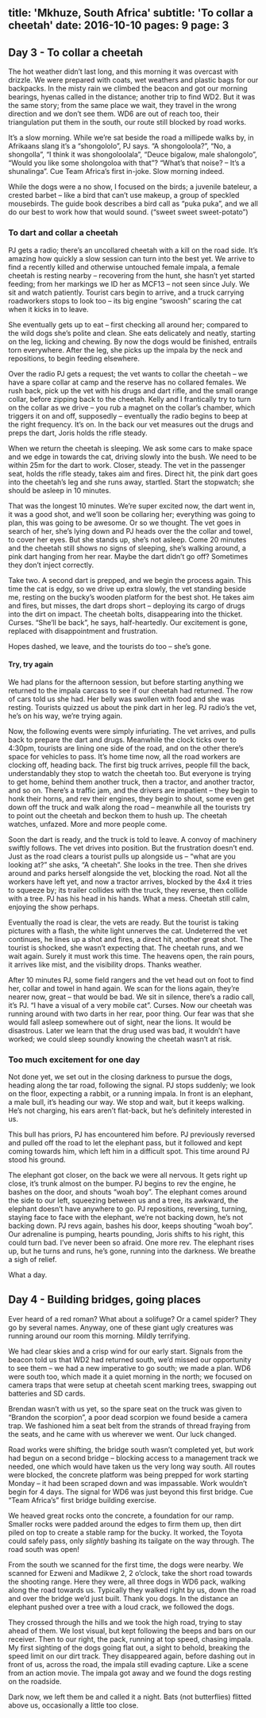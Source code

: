 title: 'Mkhuze, South Africa'
subtitle: 'To collar a cheetah'
date: 2016-10-10
pages: 9
page: 3
---

## Day 3 - To collar a cheetah

The hot weather didn’t last long, and this morning it was overcast with drizzle. We were prepared with coats, wet weathers and plastic bags for our backpacks. In the misty rain we climbed the beacon and got our morning bearings, hyenas called in the distance; another trip to find WD2. But it was the same story; from the same place we wait, they travel in the wrong direction and we don’t see them. WD6 are out of reach too, their triangulation put them in the south, our route still blocked by road works.

It’s a slow morning. While we’re sat beside the road a millipede walks by, in Afrikaans slang it’s a “shongololo”, PJ says. “A shongoloola?”, “No, a shongolla”, “I think it was shongoloolala”, “Deuce bigalow, male shalongolo”, “Would you like some sholongoloa with that”? “What’s that noise? – It’s a shunalinga”. Cue Team Africa’s first in-joke. Slow morning indeed.

While the dogs were a no show, I focused on the birds; a juvenile bateleur, a crested barbet – like a bird that can’t use makeup, a group of speckled mousebirds. The guide book describes a bird call as “puka puka”, and we all do our best to work how that would sound. (“sweet sweet sweet-potato”)

### To dart and collar a cheetah

PJ gets a radio; there’s an uncollared cheetah with a kill on the road side. It’s amazing how quickly a slow session can turn into the best yet. We arrive to find a recently killed and otherwise untouched female impala, a female cheetah is resting nearby – recovering from the hunt, she hasn’t yet started feeding; from her markings we ID her as MCF13 – not seen since July. We sit and watch patiently. Tourist cars begin to arrive, and a truck carrying roadworkers stops to look too – its big engine “swoosh” scaring the cat when it kicks in to leave.

She eventually gets up to eat – first checking all around her; compared to the wild dogs she’s polite and clean. She eats delicately and neatly, starting on the leg, licking and chewing. By now the dogs would be finished, entrails torn everywhere. After the leg, she picks up the impala by the neck and repositions, to begin feeding elsewhere.

Over the radio PJ gets a request; the vet wants to collar the cheetah – we have a spare collar at camp and the reserve has no collared females. We rush back, pick up the vet with his drugs and dart rifle, and the small orange collar, before zipping back to the cheetah. Kelly and I frantically try to turn on the collar as we drive – you rub a magnet on the collar’s chamber, which triggers it on and off, supposedly – eventually the radio begins to beep at the right frequency. It’s on. In the back our vet measures out the drugs and preps the dart, Joris holds the rifle steady.

When we return the cheetah is sleeping. We ask some cars to make space and we edge in towards the cat, driving slowly into the bush. We need to be within 25m for the dart to work. Closer, steady. The vet in the passenger seat, holds the rifle steady, takes aim and fires. Direct hit, the pink dart goes into the cheetah’s leg and she runs away, startled. Start the stopwatch; she should be asleep in 10 minutes.

That was the longest 10 minutes. We’re super excited now, the dart went in, it was a good shot, and we’ll soon be collaring her; everything was going to plan, this was going to be awesome. Or so we thought. The vet goes in search of her, she’s lying down and PJ heads over the the collar and towel, to cover her eyes. But she stands up, she’s not asleep. Come 20 minutes and the cheetah still shows no signs of sleeping, she’s walking around, a pink dart hanging from her rear. Maybe the dart didn’t go off? Sometimes they don’t inject correctly.

Take two. A second dart is prepped, and we begin the process again. This time the cat is edgy, so we drive up extra slowly, the vet standing beside me, resting on the bucky’s wooden platform for the best shot. He takes aim and fires, but misses, the dart drops short – deploying its cargo of drugs into the dirt on impact. The cheetah bolts, disappearing into the thicket. Curses. “She’ll be back”, he says, half-heartedly. Our excitement is gone, replaced with disappointment and frustration.

Hopes dashed, we leave, and the tourists do too – she’s gone.

#### Try, try again

We had plans for the afternoon session, but before starting anything we returned to the impala carcass to see if our cheetah had returned. The row of cars told us she had. Her belly was swollen with food and she was resting. Tourists quizzed us about the pink dart in her leg. PJ radio’s the vet, he’s on his way, we’re trying again.

Now, the following events were simply infuriating. The vet arrives, and pulls back to prepare the dart and drugs. Meanwhile the clock ticks over to 4:30pm, tourists are lining one side of the road, and on the other there’s space for vehicles to pass. It’s home time now, all the road workers are clocking off, heading back. The first big truck arrives, people fill the back, understandably they stop to watch the cheetah too. But everyone is trying to get home, behind them another truck, then a tractor, and another tractor, and so on. There’s a traffic jam, and the drivers are impatient – they begin to honk their horns, and rev their engines, they begin to shout, some even get down off the truck and walk along the road – meanwhile all the tourists try to point out the cheetah and beckon them to hush up. The cheetah watches, unfazed. More and more people come.

Soon the dart is ready, and the truck is told to leave. A convoy of machinery swiftly follows. The vet drives into position. But the frustration doesn’t end. Just as the road clears a tourist pulls up alongside us – “what are you looking at?” she asks, “A cheetah”. She looks in the tree. Then she drives around and parks herself alongside the vet, blocking the road. Not all the workers have left yet, and now a tractor arrives, blocked by the 4x4 it tries to squeeze by; its trailer collides with the truck, they reverse, then collide with a tree. PJ has his head in his hands. What a mess. Cheetah still calm, enjoying the show perhaps.

Eventually the road is clear, the vets are ready. But the tourist is taking pictures with a flash, the white light unnerves the cat. Undeterred the vet continues, he lines up a shot and fires, a direct hit, another great shot. The tourist is shocked, she wasn’t expecting that. The cheetah runs, and we wait again. Surely it must work this time. The heavens open, the rain pours, it arrives like mist, and the visibility drops. Thanks weather.

After 10 minutes PJ, some field rangers and the vet head out on foot to find her, collar and towel in hand again. We scan for the lions again, they’re nearer now, great – that would be bad. We sit in silence, there’s a radio call, it’s PJ. “I have a visual of a very mobile cat”. Curses. Now our cheetah was running around with two darts in her rear, poor thing. Our fear was that she would fall asleep somewhere out of sight, near the lions. It would be disastrous. Later we learn that the drug used was bad, it wouldn’t have worked; we could sleep soundly knowing the cheetah wasn’t at risk.

### Too much excitement for one day

Not done yet, we set out in the closing darkness to pursue the dogs, heading along the tar road, following the signal. PJ stops suddenly; we look on the floor, expecting a rabbit, or a running impala. In front is an elephant, a male bull, it’s heading our way. We stop and wait, but it keeps walking. He’s not charging, his ears aren’t flat-back, but he’s definitely interested in us.

This bull has priors, PJ has encountered him before. PJ previously reversed and pulled off the road to let the elephant pass, but it followed and kept coming towards him, which left him in a difficult spot. This time around PJ stood his ground.

The elephant got closer, on the back we were all nervous. It gets right up close, it’s trunk almost on the bumper. PJ begins to rev the engine, he bashes on the door, and shouts “woah boy”. The elephant comes around the side to our left, squeezing between us and a tree, its awkward, the elephant doesn’t have anywhere to go. PJ repositions, reversing, turning, staying face to face with the elephant, we’re not backing down, he’s not backing down. PJ revs again, bashes his door, keeps shouting “woah boy”. Our adrenaline is pumping, hearts pounding, Joris shifts to his right, this could turn bad. I’ve never been so afraid. One more rev. The elephant rises up, but he turns and runs, he’s gone, running into the darkness. We breathe a sigh of relief.

What a day.

## Day 4 - Building bridges, going places

Ever heard of a red roman? What about a solifuge? Or a camel spider? They go by several names. Anyway, one of these giant ugly creatures was running around our room this morning. Mildly terrifying.

We had clear skies and a crisp wind for our early start. Signals from the beacon told us that WD2 had returned south, we’d missed our opportunity to see them – we had a new imperative to go south; we made a plan. WD6 were south too, which made it a quiet morning in the north; we focused on camera traps that were setup at cheetah scent marking trees, swapping out batteries and SD cards.

Brendan wasn’t with us yet, so the spare seat on the truck was given to “Brandon the scorpion”, a poor dead scorpion we found beside a camera trap. We fashioned him a seat belt from the strands of thread fraying from the seats, and he came with us wherever we went. Our luck changed.

Road works were shifting, the bridge south wasn’t completed yet, but work had begun on a second bridge – blocking access to a management track we needed, one which would have taken us the very long way south. All routes were blocked, the concrete platform was being prepped for work starting Monday – it had been scraped down and was impassable. Work wouldn’t begin for 4 days. The signal for WD6 was just beyond this first bridge. Cue “Team Africa’s” first bridge building exercise.

We heaved great rocks onto the concrete, a foundation for our ramp. Smaller rocks were padded around the edges to firm them up, then dirt piled on top to create a stable ramp for the bucky. It worked, the Toyota could safely pass, only _slightly_ bashing its tailgate on the way through. The road south was open!

From the south we scanned for the first time, the dogs were nearby. We scanned for Ezweni and Madikwe 2, 2 o’clock, take the short road towards the shooting range. Here they were, all three dogs in WD6 pack, walking along the road towards us. Typically they walked right by us, down the road and over the bridge we’d just built. Thank you dogs. In the distance an elephant pushed over a tree with a loud crack, we followed the dogs.

They crossed through the hills and we took the high road, trying to stay ahead of them. We lost visual, but kept following the beeps and bars on our receiver. Then to our right, the pack, running at top speed, chasing impala. My first sighting of the dogs going flat out, a sight to behold, breaking the speed limit on our dirt track. They disappeared again, before dashing out in front of us, across the road, the impala still evading capture. Like a scene from an action movie. The impala got away and we found the dogs resting on the roadside.

Dark now, we left them be and called it a night. Bats (not butterflies) flitted above us, occasionally a little too close.
